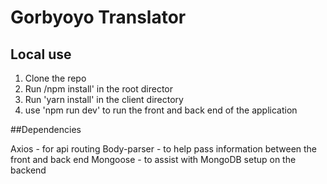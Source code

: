 # Gorbyoyo Translator

## Local use

1. Clone the repo
2. Run /npm install' in the root director
3. Run 'yarn install' in the client directory
4. use 'npm run dev' to run the front and back end of the application

##Dependencies

Axios - for api routing
Body-parser - to help pass information between the front and back end
Mongoose - to assist with MongoDB setup on the backend
